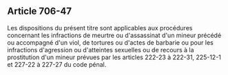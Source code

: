 Article 706-47
----
Les dispositions du présent titre sont applicables aux procédures concernant les
infractions de meurtre ou d'assassinat d'un mineur précédé ou accompagné d'un
viol, de tortures ou d'actes de barbarie ou pour les infractions d'agression ou
d'atteintes sexuelles ou de recours à la prostitution d'un mineur prévues par
les articles 222-23 à 222-31, 225-12-1 et 227-22 à 227-27 du code pénal.
